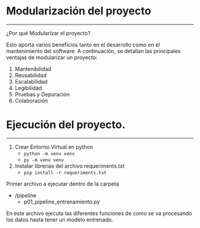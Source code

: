 # Modularización del proyecto

---

¿Por qué Modularizar el proyecto?

Esto aporta varios beneficios tanto en el desarrollo como en el mantenimiento del software.
A continuación, se detallan las principales ventajas de modularizar un proyecto:

1. Mantenibilidad
2. Reusabilidad
3. Escalabilidad
4. Legibilidad
5. Pruebas y Depuración
6. Colaboración

# Ejecución del proyecto.

---

1. Crear Entorno Virtual en python
   - `python -m venv venv`
   - `py -m venv venv`
2. Instalar librerias del archivo requeriments.txt
   - `pip install -r requeriments.txt`

Primer archivo a ejecutar dentro de la carpeta

- /pipeline
  - p01_pipeline_entrenamiento.py

En este archivo ejecuta las diferentes funciones de como se va procesando los datos hasta tener un modelo entrenado.
